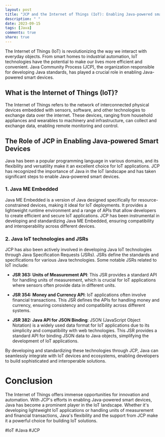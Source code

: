 ```yaml
---
layout: post
title: "JCP and the Internet of Things (IoT): Enabling Java-powered smart devices"
description: " "
date: 2023-09-15
tags: [Java]
comments: true
share: true
---
```


The Internet of Things (IoT) is revolutionizing the way we interact with everyday objects. From smart homes to industrial automation, IoT technologies have the potential to make our lives more efficient and convenient. Java Community Process (JCP), the organization responsible for developing Java standards, has played a crucial role in enabling Java-powered smart devices.

## What is the Internet of Things (IoT)?

The Internet of Things refers to the network of interconnected physical devices embedded with sensors, software, and other technologies to exchange data over the internet. These devices, ranging from household appliances and wearables to machinery and infrastructure, can collect and exchange data, enabling remote monitoring and control.

## The Role of JCP in Enabling Java-powered Smart Devices

Java has been a popular programming language in various domains, and its flexibility and versatility make it an excellent choice for IoT applications. JCP has recognized the importance of Java in the IoT landscape and has taken significant steps to enable Java-powered smart devices.

### 1. Java ME Embedded

Java ME Embedded is a version of Java designed specifically for resource-constrained devices, making it ideal for IoT deployments. It provides a lightweight runtime environment and a range of APIs that allow developers to create efficient and secure IoT applications. JCP has been instrumental in developing and standardizing Java ME Embedded, ensuring compatibility and interoperability across different devices.

### 2. Java IoT technologies and JSRs

JCP has also been actively involved in developing Java IoT technologies through Java Specification Requests (JSRs). JSRs define the standards and specifications for various Java technologies. Some notable JSRs related to IoT include:

- **JSR 363: Units of Measurement API**: This JSR provides a standard API for handling units of measurement, which is crucial for IoT applications where sensors often provide data in different units.

- **JSR 354: Money and Currency API**: IoT applications often involve financial transactions. This JSR defines the APIs for handling money and currency, ensuring consistency and compatibility across different systems.

- **JSR 382: Java API for JSON Binding**: JSON (JavaScript Object Notation) is a widely used data format for IoT applications due to its simplicity and compatibility with web technologies. This JSR provides a standard API for binding JSON data to Java objects, simplifying the development of IoT applications.

By developing and standardizing these technologies through JCP, Java can seamlessly integrate with IoT devices and ecosystems, enabling developers to build sophisticated and interoperable solutions.

# Conclusion

The Internet of Things offers immense opportunities for innovation and automation. With JCP's efforts in enabling Java-powered smart devices, Java has become a prominent player in the IoT landscape. Whether it's developing lightweight IoT applications or handling units of measurement and financial transactions, Java's flexibility and the support from JCP make it a powerful choice for building IoT solutions.

\#IoT #Java #JCP